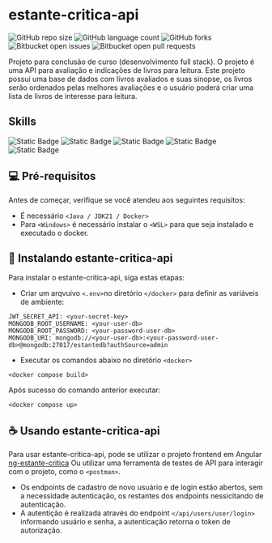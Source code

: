 # estante-critica-api

![GitHub repo size](https://img.shields.io/github/repo-size/valfrido-dev/estante-critica-api?style=for-the-badge)
![GitHub language count](https://img.shields.io/github/languages/count/valfrido-dev/estante-critica-api?style=for-the-badge)
![GitHub forks](https://img.shields.io/github/forks/valfrido-dev/estante-critica-api?style=for-the-badge)
![Bitbucket open issues](https://img.shields.io/bitbucket/issues/valfrido-dev/estante-critica-api?style=for-the-badge)
![Bitbucket open pull requests](https://img.shields.io/bitbucket/pr-raw/valfrido-dev/estante-critica-api?style=for-the-badge)

Projeto para conclusão de curso (desenvolvimento full stack). 
O projeto é uma API para avaliação e indicações de livros para leitura.
Este projeto possui uma base de dados com livros avaliados e suas sinopse, os livros serão ordenados
pelas melhores avaliações e o usuário poderá criar uma lista de livros de interesse para leitura.

## Skills
![Static Badge](https://img.shields.io/badge/Java-ED8B00?style=for-the-badge&logo=java&logoColor=white)
![Static Badge](https://img.shields.io/badge/maven-2496ED?style=for-the-badge)
![Static Badge](https://img.shields.io/badge/Spring-6DB33F?style=for-the-badge&logo=spring&logoColor=white)
![Static Badge](https://img.shields.io/badge/MongoDB-4EA94B?style=for-the-badge&logo=mongodb&logoColor=white)
![Static Badge](https://img.shields.io/badge/Docker-2496ED?style=for-the-badge&logo=docker&logoColor=white)


## 💻 Pré-requisitos

Antes de começar, verifique se você atendeu aos seguintes requisitos:

- É necessário `<Java / JDK21 / Docker>`
- Para `<Windows>` é necessário instalar o `<WSL>` para que seja instalado e executado o docker.

## 🚀 Instalando estante-critica-api

Para instalar o estante-critica-api, siga estas etapas:

- Criar um arqvuivo `<.env>`no diretório `</docker>` para definir as variáveis de ambiente:

```
JWT_SECRET_API: <your-secret-key>
MONGODB_ROOT_USERNAME: <your-user-db>
MONGODB_ROOT_PASSWORD: <your-password-user-db>
MONGODB_URI: mongodb://<your-user-db>:<your-password-user-db>@mongodb:27017/estantedb?authSource=admin
```
- Executar os comandos abaixo no diretório `<docker>`

```
<docker compose build>
```
Após sucesso do comando anterior executar:
```
<docker compose up>
```

## ☕ Usando estante-critica-api

Para usar estante-critica-api, pode se utilizar o projeto frontend em Angular [ng-estante-critica](https://github.com/valfrido-dev/ng-estante-critica)
Ou utilizar uma ferramenta de testes de API para interagir com o projeto, como o `<postman>`.

- Os endpoints de cadastro de novo usuário e de login estão abertos, sem a necessidade autenticação, 
os restantes dos endpoints nessicitando de autenticação.
- A autentição é realizada através do endpoint `</api/users/user/login>` informando usuário e senha,
a autenticação retorna o token de autorização.
